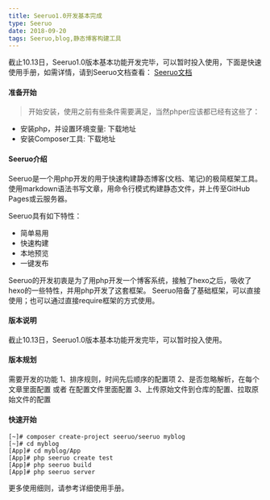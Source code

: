 ```yaml
---
title: Seeruo1.0开发基本完成
type: Seeruo
date: 2018-09-20
tags: Seeruo,blog,静态博客构建工具
---
```


截止10.13日，Seeruo1.0版本基本功能开发完毕，可以暂时投入使用，下面是快速使用手册，如需详情，请到Seeruo文档查看：
[Seeruo文档](http://seeruo.codegrids.com)

#### 准备开始
> 开始安装，使用之前有些条件需要满足，当然phper应该都已经有这些了：
- 安装php，并设置环境变量: 下载地址
- 安装Composer工具: 下载地址

#### Seeruo介绍
Seeruo是一个用php开发的用于快速构建静态博客(文档、笔记)的极简框架工具。使用markdown语法书写文章，用命令行模式构建静态文件，并上传至GitHub Pages或云服务器。

Seeruo具有如下特性：
- 简单易用
- 快速构建
- 本地预览
- 一键发布

Seeruo的开发初衷是为了用php开发一个博客系统，接触了hexo之后，吸收了hexo的一些特性，并用php开发了这套框架。
Seeruo陪备了基础框架，可以直接使用；也可以通过直接require框架的方式使用。

#### 版本说明
截止10.13日，Seeruo1.0版本基本功能开发完毕，可以暂时投入使用。

#### 版本规划
需要开发的功能
1、排序规则，时间先后顺序的配置项
2、是否忽略解析，在每个文章里面配置 或者 在配置文件里面配置
3、上传原始文件到仓库的配置、拉取原始文件的配置

#### 快速开始
```language-shell
[~]# composer create-project seeruo/seeruo myblog
[~]# cd myblog
[App]# cd myblog/App
[App]# php seeruo create test
[App]# php seeruo build
[App]# php seeruo server
```

更多使用细则，请参考详细使用手册。

